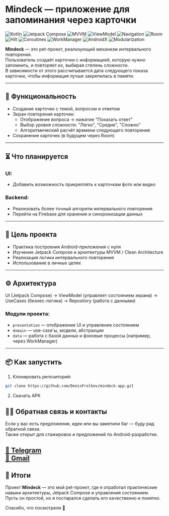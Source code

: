 # Mindeck — приложение для запоминания через карточки

![Kotlin](https://img.shields.io/badge/Kotlin-0095D5?style=for-the-badge&logo=kotlin&logoColor=white)
![Jetpack Compose](https://img.shields.io/badge/Jetpack_Compose-4285F4?style=for-the-badge&logo=jetpack-compose&logoColor=white)
![MVVM](https://img.shields.io/badge/MVVM-6DB33F?style=for-the-badge)
![ViewModel](https://img.shields.io/badge/ViewModel-3776AB?style=for-the-badge)
![Navigation](https://img.shields.io/badge/Navigation_Compose-FF6F00?style=for-the-badge)
![Room](https://img.shields.io/badge/Room-6DB33F?style=for-the-badge&logoColor=white)
![Hilt](https://img.shields.io/badge/Hilt-4285F4?style=for-the-badge&logo=dagger&logoColor=white)
![Coroutines](https://img.shields.io/badge/Coroutines-0095D5?style=for-the-badge&logo=kotlin&logoColor=white)
![WorkManager](https://img.shields.io/badge/WorkManager-795548?style=for-the-badge)
![AndroidX](https://img.shields.io/badge/AndroidX-3DDC84?style=for-the-badge&logo=android&logoColor=white)
![Modularization](https://img.shields.io/badge/Modularization-FF7043?style=for-the-badge&logoColor=white)

**Mindeck** — это pet-проект, реализующий механизм интервального повторения.  
Пользователь создаёт карточки с информацией, которую нужно запомнить, и повторяет их, выбирая степень сложности.  
В зависимости от этого рассчитывается дата следующего показа карточки, чтобы информация лучше закрепилась в памяти.

---

## 🚀 Функциональность

- Создание карточек с темой, вопросом и ответом
- Экран повторения карточек:
  - Отображение вопроса → нажатие "Показать ответ"
  - Выбор уровня сложности: "Легко", "Средне", "Сложно"
  - Алгоритмический расчёт времени следующего повторения
- Сохранение карточек (в будущем через Room)

---

## ⏳ Что планируется

### UI:
- Добавить возможность прикреплять к карточкам фото или видео

### Backend:
- Реализовать более точный алгоритм интервального повторения
- Перейти на Firebase для хранения и синхронизации данных

---

## 🧠 Цель проекта

- Практика построения Android-приложения с нуля
- Изучение Jetpack Compose и архитектуры MVVM / Clean Architecture
- Реализация логики интервального повторения
- Использование в личных целях

---

## ⚙️ Архитектура

UI (Jetpack Compose) → ViewModel (управляет состоянием экрана) → UseCases (бизнес-логика) → Repository (работа с данными)

### Модули проекта:

- `presentation` — отображение UI и управление состоянием
- `domain` — use-case'ы, модели, абстракции
- `data` — работа с базой данных и фоновые процессы (например, через WorkManager)

---

## 📦 Как запустить

1. Клонировать репозиторий:
```bash
git clone https://github.com/DenisFrolkov/mindeck-app.git
```
2. Скачать APK

## 🙋‍♂️ Обратная связь и контакты

Если у вас есть предложения, идеи или вы заметили баг — буду рад обратной связи.  
Также открыт для стажировок и предложений по Android-разработке.

[💬 Telegram](https://t.me/o2232)  
[📩 Gmail](https://github.com/DenisFrolkov)
---

## 🏁 Итоги

Проект **Mindeck** — это мой pet-проект, где я отработал практические навыки архитектуры, Jetpack Compose и управления состоянием.  
Пусть он простой, но я постарался сделать его качественно и понятно.

Спасибо, что посмотрели 🙌
